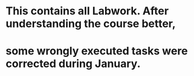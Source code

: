 # This contains all Labwork. After understanding the course better,
# some wrongly executed tasks were corrected during January.
